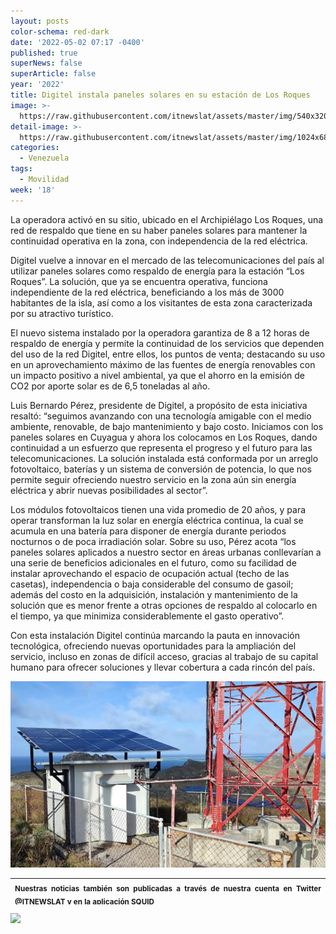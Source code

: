 ```yaml
---
layout: posts
color-schema: red-dark
date: '2022-05-02 07:17 -0400'
published: true
superNews: false
superArticle: false
year: '2022'
title: Digitel instala paneles solares en su estación de Los Roques
image: >-
  https://raw.githubusercontent.com/itnewslat/assets/master/img/540x320/Digitel-Panel-Solar-p.jpg
detail-image: >-
  https://raw.githubusercontent.com/itnewslat/assets/master/img/1024x680/Digitel-Panel-Solar-g.jpg
categories:
  - Venezuela
tags:
  - Movilidad
week: '18'
---
```


La operadora activó en su sitio, ubicado en el Archipiélago Los Roques, una red de respaldo que tiene en su haber paneles solares para mantener la continuidad operativa en la zona, con independencia de la red eléctrica.

Digitel vuelve a innovar en el mercado de las telecomunicaciones del país al utilizar paneles solares como respaldo de energía para la estación “Los Roques”. La solución, que ya se encuentra operativa, funciona independiente de la red eléctrica, beneficiando a los más de 3000 habitantes de la isla, así como a los visitantes de esta zona caracterizada por su atractivo turístico.

El nuevo sistema instalado por la operadora garantiza de 8 a 12 horas de respaldo de energía y permite la continuidad de los servicios que dependen del uso de la red Digitel, entre ellos, los puntos de venta; destacando su uso en un aprovechamiento máximo de las fuentes de energía renovables con un impacto positivo a nivel ambiental, ya que el ahorro en la emisión de CO2 por aporte solar es de 6,5 toneladas al año. 

Luis Bernardo Pérez, presidente de Digitel, a propósito de esta iniciativa resaltó: “seguimos avanzando con una tecnología amigable con el medio ambiente, renovable, de bajo mantenimiento y bajo costo. Iniciamos con los paneles solares en Cuyagua y ahora los colocamos en Los Roques, dando continuidad a un esfuerzo que representa el progreso y el futuro para las telecomunicaciones. La solución instalada está conformada por un arreglo fotovoltaico, baterías y un sistema de conversión de potencia, lo que nos permite seguir ofreciendo nuestro servicio en la zona aún sin energía eléctrica y abrir nuevas posibilidades al sector”.

Los módulos fotovoltaicos tienen una vida promedio de 20 años, y para operar transforman la luz solar en energía eléctrica continua, la cual se acumula en una batería para disponer de energía durante periodos nocturnos o de poca irradiación solar. Sobre su uso, Pérez acota “los paneles solares aplicados a nuestro sector en áreas urbanas conllevarían a una serie de beneficios adicionales en el futuro, como su facilidad de instalar aprovechando el espacio de ocupación actual (techo de las casetas), independencia o baja considerable del consumo de gasoil; además del costo en la adquisición, instalación y mantenimiento de la solución que es menor frente a otras opciones de respaldo al colocarlo en el tiempo, ya que minimiza considerablemente el gasto operativo”.

Con esta instalación Digitel continúa marcando la pauta en innovación tecnológica, ofreciendo nuevas oportunidades para la ampliación del servicio, incluso en zonas de difícil acceso, gracias al trabajo de su capital humano para ofrecer soluciones y llevar cobertura a cada rincón del país.

![](https://raw.githubusercontent.com/itnewslat/assets/master/img/540x320/Digitel-Panel-Solar-p.jpg)

<table style="height: 42px;" width="569">
<tbody>
<tr>
<td style="text-align: justify;"><sub><strong>Nuestras noticias también son publicadas a través de nuestra cuenta en Twitter <a href="https://twitter.com/itnewslat?lang=es">@ITNEWSLAT</a> y en la aplicación <a href="https://squidapp.co/en/">SQUID</a></strong></sub></td>
</tr>
</tbody>
</table>

<img src="https://tracker.metricool.com/c3po.jpg?hash=56f88a41e39ab42c063cc51676587a04"/>
